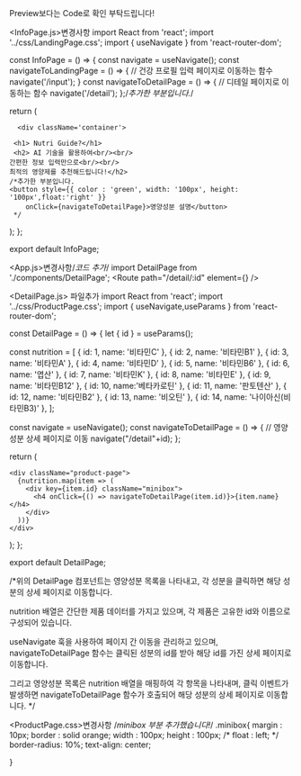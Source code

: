 Preview보다는 Code로 확인 부탁드립니다!

<InfoPage.js>변경사항
import React from 'react';
import '../css/LandingPage.css';
import { useNavigate } from 'react-router-dom';


const InfoPage = () => {
      const navigate = useNavigate();
      const navigateToLandingPage = () => {
          // 건강 프로필 입력 페이지로 이동하는 함수
          navigate('/input');
}
const navigateToDetailPage = () => {
  // 디테일 페이지로 이동하는 함수
  navigate('/detail');
};/*추가한 부분입니다.*/

  return (
    <div className="landing-page">
     
      <div className='container'>
        
     <h1> Nutri Guide?</h1>
     <h2> AI 기술을 활용하여<br/><br/>
    간편한 정보 입력만으로<br/><br/>
    최적의 영양제를 추천해드립니다!</h2>
    /*추가한 부분입니다.
    <button style={{ color : 'green', width: '100px', height: '100px',float:'right' }}
        onClick={navigateToDetailPage}>영양성분 설명</button>
     */
  </div>
</div>
  );
};

export default InfoPage;







<App.js>변경사항/*코드 추가*/
import DetailPage from './components/DetailPage';
<Route path="/detail/:id" element={<DetailPage nutrition={nutrition} />} />




<DetailPage.js> 파일추가
import React from 'react';
import '../css/ProductPage.css';
import { useNavigate,useParams } from 'react-router-dom';

const DetailPage = () => {
  let { id } = useParams();
  
  const nutrition = [
    { id: 1, name: '비타민C' },
    { id: 2, name: '비타민B1' },
    { id: 3, name: '비타민A' },
    { id: 4, name: '비타민D' },
    { id: 5, name: '비타민B6' },
    { id: 6, name: '엽산' },
    { id: 7, name: '비타민K' },
    { id: 8, name: '비타민E' },
    { id: 9, name: '비타민B12' },
    { id: 10, name:'베타카로틴' },
    { id: 11, name: '판토텐산' },
    { id: 12, name: '비타민B2' },
    { id: 13, name: '비오틴' },
    { id: 14, name: '나이아신(비타민B3)' },
  ];
  
  const navigate = useNavigate();
  const navigateToDetailPage = () => {
    // 영양성분 상세 페이지로 이동
    navigate("/detail"+id);
  };

  return (
    
    <div className="product-page">
      {nutrition.map(item => (
        <div key={item.id} className="minibox">
          <h4 onClick={() => navigateToDetailPage(item.id)}>{item.name}</h4>
        </div>
      ))}
    </div>
  );
};

export default DetailPage;

/*위의 DetailPage 컴포넌트는 영양성분 목록을 나타내고, 
각 성분을 클릭하면 해당 성분의 상세 페이지로 이동합니다.

nutrition 배열은 간단한 제품 데이터를 가지고 있으며, 
각 제품은 고유한 id와 이름으로 구성되어 있습니다.

useNavigate 훅을 사용하여 페이지 간 이동을 관리하고 있으며, 
navigateToDetailPage 함수는 클릭된 성분의 id를 받아 
해당 id를 가진 상세 페이지로 이동합니다.

그리고 영양성분 목록은 nutrition 배열을 매핑하여 각 항목을 나타내며, 
클릭 이벤트가 발생하면 navigateToDetailPage 함수가 호출되어 
해당 성분의 상세 페이지로 이동합니다. */




<ProductPage.css>변경사항  /*minibox 부분 추가했습니다!*/
  .minibox{
    margin : 10px;
    border : solid orange;
    width : 100px;
    height : 100px;
    /* float : left; */
    border-radius: 10%;
    text-align: center;
    
  }


